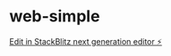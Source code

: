 # web-simple

[Edit in StackBlitz next generation editor ⚡️](https://stackblitz.com/~/github.com/lucianomartinezpal/web-simple)